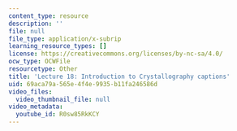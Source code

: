 ```yaml
---
content_type: resource
description: ''
file: null
file_type: application/x-subrip
learning_resource_types: []
license: https://creativecommons.org/licenses/by-nc-sa/4.0/
ocw_type: OCWFile
resourcetype: Other
title: 'Lecture 18: Introduction to Crystallography captions'
uid: 69aca79a-565e-4f4e-9935-b11fa246586d
video_files:
  video_thumbnail_file: null
video_metadata:
  youtube_id: R0sw85RkKCY
---
```


